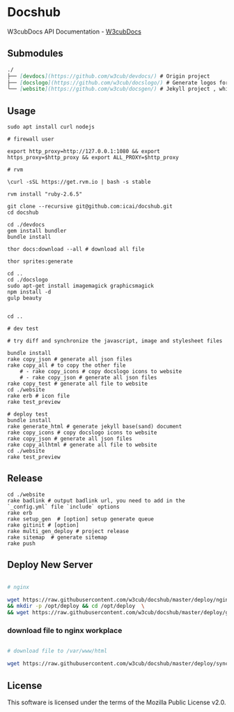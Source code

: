 <!--
 * @Author: Terry Cai
 * @Date: 2020-11-20 23:54:23
 * @LastEditors: Terry Cai
 * @LastEditTime: 2022-01-24 22:57:51
 * @Description: Do not edit
-->
# Docshub
W3cubDocs API Documentation - [W3cubDocs](http://docs.w3cub.com/)


## Submodules

```md
./   
├── [devdocs](https://github.com/w3cub/devdocs/) # Origin project   
├── [docslogo](https://github.com/w3cub/docslogo/) # Generate logos for index page
└── [website](https://github.com/w3cub/docsgen/) # Jekyll project , which we need to convert static pages	
```  

 



## Usage

```shell
sudo apt install curl nodejs

# firewall user  

export http_proxy=http://127.0.0.1:1080 && export https_proxy=$http_proxy && export ALL_PROXY=$http_proxy

# rvm

\curl -sSL https://get.rvm.io | bash -s stable

rvm install "ruby-2.6.5"

git clone --recursive git@github.com:icai/docshub.git
cd docshub 

cd ./devdocs 
gem install bundler
bundle install

thor docs:download --all # download all file

thor sprites:generate

cd ..
cd ./docslogo
sudo apt-get install imagemagick graphicsmagick
npm install -d
gulp beauty


cd ..

# dev test

# try diff and synchronize the javascript, image and stylesheet files

bundle install
rake copy_json # generate all json files
rake copy_all # to copy the other file
    # - rake copy_icons # copy docslogo icons to website
    # - rake copy_json # generate all json files
rake copy_test # generate all file to website
cd ./website
rake erb # icon file
rake test_preview

# deploy test
bundle install
rake generate_html # generate jekyll base(sand) document
rake copy_icons # copy docslogo icons to website
rake copy_json # generate all json files
rake copy_allhtml # generate all file to website
cd ./website
rake test_preview
```

## Release

```shell
cd ./website
rake badlink # output badlink url, you need to add in the `_config.yml` file `include` options 
rake erb
rake setup_gen  # [option] setup generate queue
rake gitinit # [option]
rake multi_gen_deploy # project release
rake sitemap  # generate sitemap
rake push
```


## Deploy New Server

```sh

# nginx

wget https://raw.githubusercontent.com/w3cub/docshub/master/deploy/nginx.sh -O nginx.sh \
&& mkdir -p /opt/deploy && cd /opt/deploy  \
&& wget https://raw.githubusercontent.com/w3cub/docshub/master/deploy/gsync.sh -O sync.sh

```

### download file to nginx workplace

```sh

# download file to /var/www/html

wget https://raw.githubusercontent.com/w3cub/docshub/master/deploy/sync.sh -O sync.sh && chmod +x sync.sh && WORKDIR=/var/www WWWDIR=html ./sync.sh

```




## License

This software is licensed under the terms of the Mozilla Public License v2.0. 




